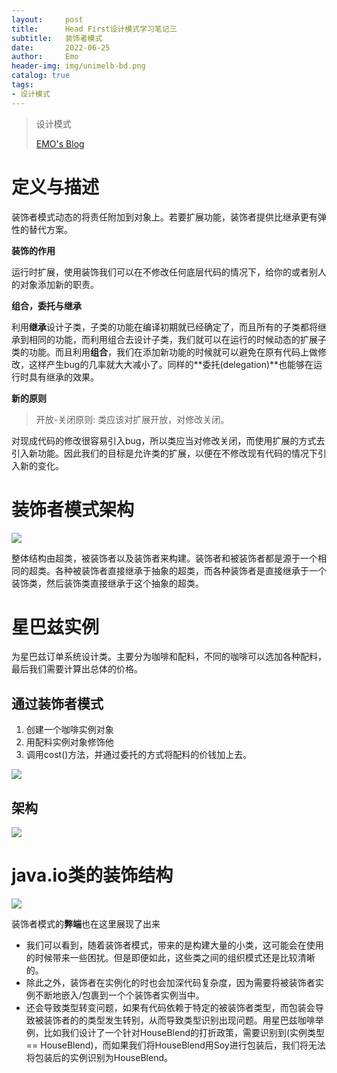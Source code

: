 ```yaml
---
layout:     post
title:      Head First设计模式学习笔记三
subtitle:   装饰者模式
date:       2022-06-25
author:     Emo
header-img: img/unimelb-bd.png
catalog: true
tags:
- 设计模式
---
```


> 设计模式
>
> [EMO's Blog](https://emosama.github.io/)
# 定义与描述
装饰者模式动态的将责任附加到对象上。若要扩展功能，装饰者提供比继承更有弹性的替代方案。

**装饰的作用**

运行时扩展，使用装饰我们可以在不修改任何底层代码的情况下，给你的或者别人的对象添加新的职责。

**组合，委托与继承**

利用**继承**设计子类，子类的功能在编译初期就已经确定了，而且所有的子类都将继承到相同的功能，而利用组合去设计子类，我们就可以在运行的时候动态的扩展子类的功能。而且利用**组合**，我们在添加新功能的时候就可以避免在原有代码上做修改，这样产生bug的几率就大大减小了。同样的**委托(delegation)**也能够在运行时具有继承的效果。

**新的原则**
>开放-关闭原则: 类应该对扩展开放，对修改关闭。

对现成代码的修改很容易引入bug，所以类应当对修改关闭，而使用扩展的方式去引入新功能。因此我们的目标是允许类的扩展，以便在不修改现有代码的情况下引入新的变化。
# 装饰者模式架构

<img src="{{site.url}}/img/2022-06-25-装饰者模式/p91.png">

整体结构由超类，被装饰者以及装饰者来构建。装饰者和被装饰者都是源于一个相同的超类。各种被装饰者直接继承于抽象的超类，而各种装饰者是直接继承于一个装饰类，然后装饰类直接继承于这个抽象的超类。
# 星巴兹实例
为星巴兹订单系统设计类。主要分为咖啡和配料，不同的咖啡可以选加各种配料，最后我们需要计算出总体的价格。
## 通过装饰者模式
1. 创建一个咖啡实例对象
2. 用配料实例对象修饰他
3. 调用cost()方法，并通过委托的方式将配料的价钱加上去。

<img src="{{site.url}}/img/2022-06-25-装饰者模式/p90.png">

## 架构

<img src="{{site.url}}/img/2022-06-25-装饰者模式/p92.png">

# java.io类的装饰结构

<img src="{{site.url}}/img/2022-06-25-装饰者模式/p101.png">

装饰者模式的**弊端**也在这里展现了出来
- 我们可以看到，随着装饰者模式，带来的是构建大量的小类，这可能会在使用的时候带来一些困扰。但是即便如此，这些类之间的组织模式还是比较清晰的。
- 除此之外，装饰者在实例化的时也会加深代码复杂度，因为需要将被装饰者实例不断地嵌入/包裹到一个个装饰者实例当中。
- 还会导致类型转变问题，如果有代码依赖于特定的被装饰者类型，而包装会导致被装饰者的的类型发生转别，从而导致类型识别出现问题。用星巴兹咖啡举例，比如我们设计了一个针对HouseBlend的打折政策，需要识别到(实例类型 == HouseBlend)，而如果我们将HouseBlend用Soy进行包装后，我们将无法将包装后的实例识别为HouseBlend。
